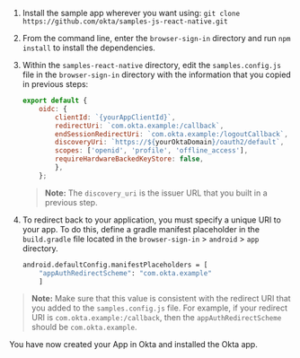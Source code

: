1. Install the sample app wherever you want using: `git clone https://github.com/okta/samples-js-react-native.git`
2. From the command line, enter the `browser-sign-in` directory and run `npm install` to install the dependencies.
3. Within the `samples-react-native` directory, edit the `samples.config.js` file in the `browser-sign-in` directory with the information that you copied in previous steps:

    ```javascript
    export default {
        oidc: {
    	    clientId: `{yourAppClientId}`,
    	    redirectUri: `com.okta.example:/callback`,
    	    endSessionRedirectUri: `com.okta.example:/logoutCallback`,
    	    discoveryUri: `https://${yourOktaDomain}/oauth2/default`,
    	    scopes: ['openid', 'profile', 'offline_access'],
    	    requireHardwareBackedKeyStore: false,
  	        },
        };
    ```

    > **Note:** The `discovery_uri` is the issuer URL that you built in a previous step.

4. To redirect back to your application, you must specify a unique URI to your app. To do this, define a gradle manifest placeholder in the `build.gradle` file located in the `browser-sign-in` > `android` > `app` directory.

    ```bash
    android.defaultConfig.manifestPlaceholders = [
        "appAuthRedirectScheme": "com.okta.example"
        ]
    ```

> **Note:** Make sure that this value is consistent with the redirect URI that you added to the `samples.config.js` file. For example, if your redirect URI is `com.okta.example:/callback`, then the `appAuthRedirectScheme` should be `com.okta.example`.

You have now created your App in Okta and installed the Okta <StackSelector snippet="applang" noSelector inline /> app.
